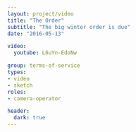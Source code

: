 ```yaml
---
layout: project/video
title: "The Order"
subtitle: "The big winter order is due"
date: "2016-05-13"

video:
  youtube: L6uYn-EdoNw

group: terms-of-service
types:
- video
- sketch
roles:
- camera-operator

header:
  dark: true
---
```

